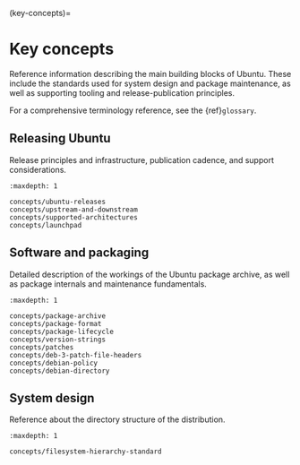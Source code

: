 (key-concepts)=
# Key concepts

Reference information describing the main building blocks of Ubuntu. These include the standards used for system design and package maintenance, as well as supporting tooling and release-publication principles.

For a comprehensive terminology reference, see the {ref}`glossary`.


## Releasing Ubuntu

Release principles and infrastructure, publication cadence, and support considerations.

```{toctree}
:maxdepth: 1

concepts/ubuntu-releases
concepts/upstream-and-downstream
concepts/supported-architectures
concepts/launchpad
```

## Software and packaging

Detailed description of the workings of the Ubuntu package archive, as well as package internals and maintenance fundamentals.

```{toctree}
:maxdepth: 1

concepts/package-archive
concepts/package-format
concepts/package-lifecycle
concepts/version-strings
concepts/patches
concepts/deb-3-patch-file-headers
concepts/debian-policy
concepts/debian-directory
```

## System design

Reference about the directory structure of the distribution.

```{toctree}
:maxdepth: 1

concepts/filesystem-hierarchy-standard
```
